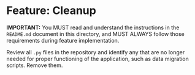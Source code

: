 # Feature: Cleanup

**IMPORTANT:** You MUST read and understand the instructions in the `README.md` document in this directory, and MUST ALWAYS follow those requirements during feature implementation.

Review all `.py` files in the repository and identify any that are no longer needed for proper functioning of the application, such as data migration scripts. Remove them.
